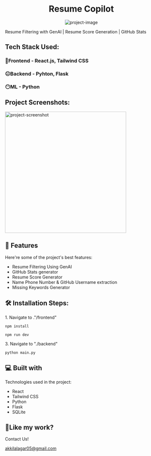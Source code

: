 <h1 align="center" id="title">Resume Copilot</h1>

<p align="center"><img src="https://socialify.git.ci/Akkilesh-A/resume-copilot/image?description=1&amp;descriptionEditable=Here%20To%20lessen%20your%20burden!&amp;font=Source%20Code%20Pro&amp;language=1&amp;name=1&amp;pattern=Formal%20Invitation&amp;stargazers=1&amp;theme=Light" alt="project-image"></p>

<p id="description">Resume Filtering with GenAI | Resume Score Generation | GitHub Stats</p>

## Tech Stack Used:
### 🤩Frontend - React.js, Tailwind CSS
### 😐Backend - Pyhton, Flask
### 😶ML - Python

<h2>Project Screenshots:</h2>

<img src="" alt="project-screenshot" width="400" height="400/">

  
  
<h2>🧐 Features</h2>

Here're some of the project's best features:

*   Resume Filtering Using GenAI
*   GitHub Stats generator
*   Resume Score Generator
*   Name Phone Number & GitHub Username extraction
*   Missing Keywords Generator

<h2>🛠️ Installation Steps:</h2>

<p>1. Navigate to ."/frontend"</p>

```
npm install 
```

```
npm run dev
```

<p>3. Navigate to "./backend"</p>

```
python main.py
```

  
  
<h2>💻 Built with</h2>

Technologies used in the project:

*   React
*   Tailwind CSS
*   Python
*   Flask
*   SQLite

<h2>💖Like my work?</h2>

Contact Us!<p>akkilalagar05@gmail.com</p>
